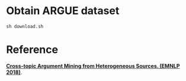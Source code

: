 # Obtain ARGUE dataset

    sh download.sh

# Reference
**[Cross-topic Argument Mining from Heterogeneous Sources. (EMNLP 2018)](https://www.aclweb.org/anthology/D18-1402.pdf)**.
